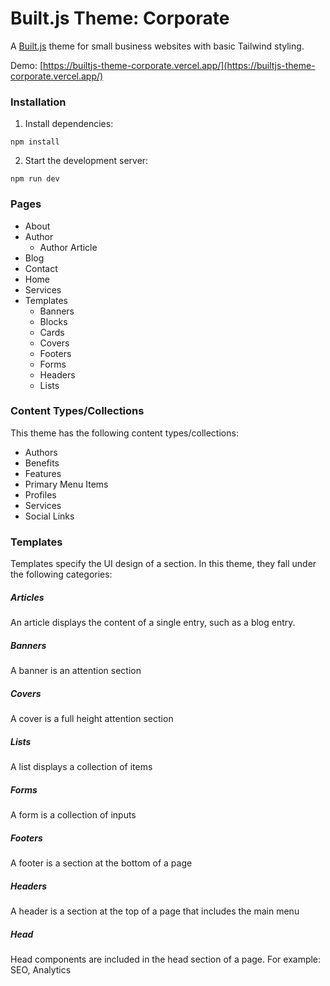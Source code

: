 # Built.js Theme: Corporate

A [Built.js](https://builtjs.com) theme for small business websites with basic Tailwind styling.

Demo: [https://builtjs-theme-corporate.vercel.app/](https://builtjs-theme-corporate.vercel.app/)

### Installation
1. Install dependencies:
```
npm install
```
2. Start the development server:
```
npm run dev
```

### Pages
- About
- Author
  - Author Article
- Blog
- Contact
- Home
- Services
- Templates
  - Banners
  - Blocks
  - Cards
  - Covers
  - Footers
  - Forms
  - Headers
  - Lists

### Content Types/Collections
This theme has the following content types/collections:
- Authors
- Benefits
- Features
- Primary Menu Items
- Profiles
- Services
- Social Links

### Templates
Templates specify the UI design of a section. In this theme, they fall under the following categories:
##### Articles
An article displays the content of a single entry, such as a blog entry.
##### Banners
A banner is an attention section
##### Covers
A cover is a full height attention section
##### Lists
A list displays a collection of items
##### Forms
A form is a collection of inputs
##### Footers
A footer is a section at the bottom of a page
##### Headers
A header is a section at the top of a page that includes the main menu
##### Head
Head components are included in the head section of a page. For example: SEO, Analytics
